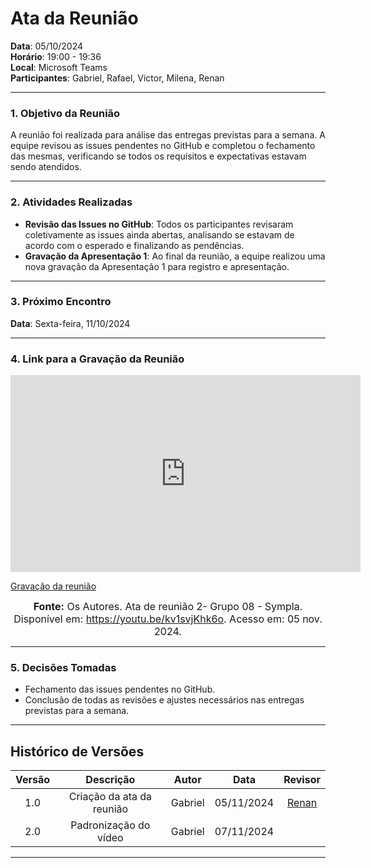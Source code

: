 # Ata da Reunião

**Data**: 05/10/2024  
**Horário**: 19:00 - 19:36  
**Local**: Microsoft Teams  
**Participantes**: Gabriel, Rafael, Victor, Milena, Renan  

---

### 1. Objetivo da Reunião

A reunião foi realizada para análise das entregas previstas para a semana. A equipe revisou as issues pendentes no GitHub e completou o fechamento das mesmas, verificando se todos os requisitos e expectativas estavam sendo atendidos.

---

### 2. Atividades Realizadas

- **Revisão das Issues no GitHub**: Todos os participantes revisaram coletivamente as issues ainda abertas, analisando se estavam de acordo com o esperado e finalizando as pendências.
- **Gravação da Apresentação 1**: Ao final da reunião, a equipe realizou uma nova gravação da Apresentação 1 para registro e apresentação.

---

### 3. Próximo Encontro

**Data**: Sexta-feira, 11/10/2024  

---

### 4. Link para a Gravação da Reunião

<iframe width="560" height="315" src="https://www.youtube.com/embed/kv1svjKhk6o?si=lvkrXTkn2iOrShZd" title="YouTube video player" frameborder="0" allow="accelerometer; autoplay; clipboard-write; encrypted-media; gyroscope; picture-in-picture; web-share" referrerpolicy="strict-origin-when-cross-origin" allowfullscreen></iframe>

[Gravação da reunião](https://youtu.be/kv1svjKhk6o)

<font size="3"><p style="text-align: center"><b>Fonte:</b> Os Autores. Ata de reunião 2- Grupo 08 - Sympla. Disponível em: <a href="https://youtu.be/kv1svjKhk6o">https://youtu.be/kv1svjKhk6o</a>. Acesso em: 05 nov. 2024.</p></font>

---

### 5. Decisões Tomadas

- Fechamento das issues pendentes no GitHub.
- Conclusão de todas as revisões e ajustes necessários nas entregas previstas para a semana.

---

## Histórico de Versões

| Versão |          Descrição                |        Autor       |      Data      |      Revisor      |
|:------:|:---------------------------------:|:------------------:|:--------------:|:-----------------:|
|  1.0   | Criação da ata da reunião         | Gabriel           | 05/11/2024     | [Renan](https://github.com/renantfm4) |
|  2.0   | Padronização do vídeo        | Gabriel           | 07/11/2024     |  |

--- 
